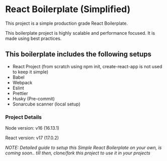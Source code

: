 # React Boilerplate (Simplified)

This project is a simple production grade React Boilerplate.

This boilerplate project is highly scalable and performance focused. It is made using best practices.

## This boilerplate includes the following setups

- React Project (from scratch using npm init, create-react-app is not used to keep it simple)
- Babel
- Webpack
- Eslint
- Prettier
- Husky (Pre-commit)
- Sonarcube scanner (local setup)

### Project Details

Node version: v16 (16.13.1)

React version: v17 (17.0.2)

_NOTE: Detailed guide to setup this Simple React Boilerplate on your own, is coming soon.._
_till then, clone/fork this project to use it in your projects_
